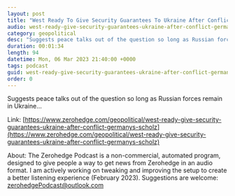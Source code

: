 ```yaml
---
layout: post
title: "West Ready To Give Security Guarantees To Ukraine After Conflict: Germany's Scholz"
audio: west-ready-give-security-guarantees-ukraine-after-conflict-germanys-scholz-0
category: geopolitical
desc: "Suggests peace talks out of the question so long as Russian forces remain in Ukraine..."
duration: 00:01:34
length: 94
datetime: Mon, 06 Mar 2023 21:40:00 +0000
tags: podcast
guid: west-ready-give-security-guarantees-ukraine-after-conflict-germanys-scholz-0
order: 0
---
```

Suggests peace talks out of the question so long as Russian forces remain in Ukraine...

Link: [https://www.zerohedge.com/geopolitical/west-ready-give-security-guarantees-ukraine-after-conflict-germanys-scholz](https://www.zerohedge.com/geopolitical/west-ready-give-security-guarantees-ukraine-after-conflict-germanys-scholz)

About: The Zerohedge Podcast is a non-commercial, automated program, designed to give people a way to get news from Zerohedge in an audio format.  I am actively working on tweaking and improving the setup to create a better listening experience (February 2023).  Suggestions are welcome: [zerohedgePodcast@outlook.com](mailto:zerohedgePodcast@outlook.com)